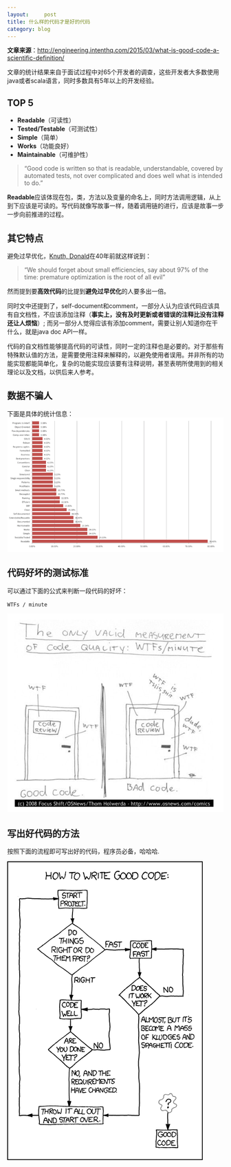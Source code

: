 ```yaml
---
layout:     post
title: 什么样的代码才是好的代码
category: blog
---
```


**文章来源**：http://engineering.intenthq.com/2015/03/what-is-good-code-a-scientific-definition/

文章的统计结果来自于面试过程中对65个开发者的调查，这些开发者大多数使用java或者scala语言，同时多数具有5年以上的开发经验。

## TOP 5

  + **Readable**（可读性）
  + **Tested/Testable**（可测试性）
  + **Simple**（简单）
  + **Works**（功能良好）
  + **Maintainable**（可维护性）


 > “Good code is written <!-- more --> so that is readable, understandable, covered by automated tests, not over complicated and does well what is intended to do.”

**Readable**应该体现在包，类，方法以及变量的命名上，同时方法调用逻辑，从上到下应该是可读的。写代码就像写故事一样，随着调用链的进行，应该是故事一步一步向前推进的过程。

## 其它特点
避免过早优化，[Knuth, Donald](http://en.wikipedia.org/wiki/Donald_Knuth)在40年前就这样说到：

> “We should forget about small efficiencies, say about 97% of the time: premature optimization is the root of all evil”

然而提到要**高效代码**的比提到**避免过早优化**的人要多出一倍。

 同时文中还提到了，self-document和comment，一部分人认为应该代码应该具有自文档性，不应该添加注释（**事实上，没有及时更新或者错误的注释比没有注释还让人烦恼**）; 而另一部分人觉得应该有添加comment，需要让别人知道你在干什么，就是java doc API一样。

 代码的自文档性能够提高代码的可读性，同时一定的注释也是必要的。对于那些有特殊默认值的方法，是需要使用注释来解释的，以避免使用者误用。并非所有的功能实现都能简单化，复杂的功能实现应该要有注释说明，甚至表明所使用到的相关理论以及文档，以供后来人参考。

## 数据不骗人

 下面是具体的统计信息：
  ![好代码的特征](/images/goodcode/goodcode_statistics.png)

##  代码好坏的测试标准

可以通过下面的公式来判断一段代码的好坏：

```
WTFs / minute
```  

![代码好坏的测试标准](/images/goodcode/standofgoodcode.png)

## 写出好代码的方法
 按照下面的流程即可写出好的代码，程序员必备，哈哈哈.

![GoodCode](/images/goodcode/good_code.png)
